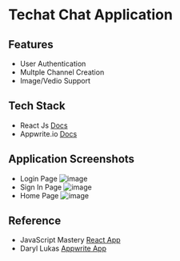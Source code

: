 # Techat Chat Application
## Features
- User Authentication 
- Multple Channel Creation
- Image/Vedio Support
## Tech Stack
- React Js [Docs](https://reactstrap.github.io/)
- Appwrite.io [Docs](https://appwrite.io/docs/)
## Application Screenshots
 - Login Page
  ![image](https://user-images.githubusercontent.com/42793632/136764255-9d3661c1-19eb-48a9-98af-936b55ed0a6c.png) 
- Sign In Page
  ![image](https://user-images.githubusercontent.com/42793632/136764411-3556f406-e842-484d-9879-ee59e083c671.png)
- Home Page
  ![image](https://user-images.githubusercontent.com/42793632/138814678-421481f2-599e-41ce-8fd8-d3112141d645.png)



## Reference
- JavaScript Mastery [React App](https://github.com/adrianhajdin/unichat-course)
- Daryl Lukas [Appwrite App](https://github.com/daryllukas/expense-tracker)
